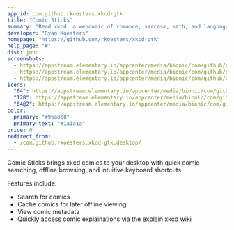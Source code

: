 ```yaml
---
app_id: com.github.rkoesters.xkcd-gtk
title: "Comic Sticks"
summary: "Read xkcd: a webcomic of romance, sarcasm, math, and language"
developer: "Ryan Koesters"
homepage: "https://github.com/rkoesters/xkcd-gtk"
help_page: "#"
dist: juno
screenshots:
  - https://appstream.elementary.io/appcenter/media/bionic/com/github/rkoesters.xkcd-gtk/08338082FE43CFDA20B9F7CFA6D0E50D/screenshots/image-1_orig.png
  - https://appstream.elementary.io/appcenter/media/bionic/com/github/rkoesters.xkcd-gtk/08338082FE43CFDA20B9F7CFA6D0E50D/screenshots/image-2_orig.png
  - https://appstream.elementary.io/appcenter/media/bionic/com/github/rkoesters.xkcd-gtk/08338082FE43CFDA20B9F7CFA6D0E50D/screenshots/image-3_orig.png
icons:
  "64": https://appstream.elementary.io/appcenter/media/bionic/com/github/rkoesters.xkcd-gtk/08338082FE43CFDA20B9F7CFA6D0E50D/icons/64x64/com.github.rkoesters.xkcd-gtk_com.github.rkoesters.xkcd-gtk.png
  "128": https://appstream.elementary.io/appcenter/media/bionic/com/github/rkoesters.xkcd-gtk/08338082FE43CFDA20B9F7CFA6D0E50D/icons/128x128/com.github.rkoesters.xkcd-gtk_com.github.rkoesters.xkcd-gtk.png
  "64@2": https://appstream.elementary.io/appcenter/media/bionic/com/github/rkoesters.xkcd-gtk/08338082FE43CFDA20B9F7CFA6D0E50D/icons/64x64@2/com.github.rkoesters.xkcd-gtk_com.github.rkoesters.xkcd-gtk.png
color:
  primary: "#96a8c8"
  primary-text: "#1a1a1a"
price: 0
redirect_from:
  - /com.github.rkoesters.xkcd-gtk.desktop/
---
```


<p>Comic Sticks brings xkcd comics to your desktop with quick comic searching, offline browsing, and intuitive keyboard shortcuts.</p>
<p>Features include:</p>
<ul>
  <li>Search for comics</li>
  <li>Cache comics for later offline viewing</li>
  <li>View comic metadata</li>
  <li>Quickly access comic explainations via the explain xkcd wiki</li>
</ul>